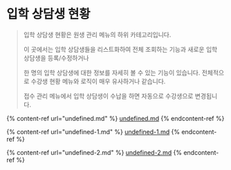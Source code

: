 # 입학 상담생 현황

> 입학 상담생 현황은 원생 관리 메뉴의 하위 카테고리입니다.
>
> 이 곳에서는 입학 상담생들을 리스트화하여 전체 조회하는 기능과 새로운 입학 상담생을 등록/수정하거나&#x20;
>
> 한 명의 입학 상담생에 대한 정보를 자세히 볼 수 있는 기능이 있습니다. 전체적으로 수강생 현황 메뉴와 로직이 매우 유사하거나 같습니다.
>
> &#x20;접수 관리 메뉴에서 입학 상담생이 수납을 하면 자동으로 수강생으로 변경됩니다.



{% content-ref url="undefined.md" %}
[undefined.md](undefined.md)
{% endcontent-ref %}

{% content-ref url="undefined-1.md" %}
[undefined-1.md](undefined-1.md)
{% endcontent-ref %}

{% content-ref url="undefined-2.md" %}
[undefined-2.md](undefined-2.md)
{% endcontent-ref %}

